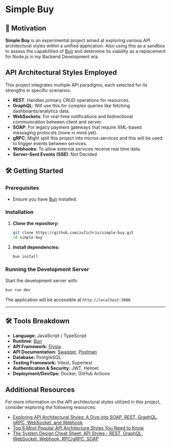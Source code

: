#  Simple Buy

## 🚀 Motivation

**Simple Buy** is an experimental project aimed at exploring various API architectural styles within a unified application. Also using this  as a sandbox to assess the capabilities of [Bun](https://bun.sh/) and determine its viability as a replacement for Node.js in my Backend Development era.

##  API Architectural Styles Employed

This project integrates multiple API paradigms, each selected for its strengths in specific scenarios:

* **REST**: Handles primary CRUD operations for resources.
* **GraphQL**: Will use this for complex queries like fetching dashboards/analytics data.
* **WebSockets**: For real-time notifications and bidirectional communication between client and server.
* **SOAP**: For legacy payment gateways that require XML-based messaging protocols (none in mind yet).
* **gRPC**: Might split this project into micros-services and this will be used to trigger events between services.
* **Webhooks**: To allow external services receive real time data.
* **Server-Sent Events (SSE)**: Not Decided

## 🛠️ Getting Started

### Prerequisites

* Ensure you have [Bun](https://bun.sh/) installed.

### Installation

1. **Clone the repository:**

   ```bash
   git clone https://github.com/zufichris/simple-buy.git
   cd simple-buy
   ```



2. **Install dependencies:**

   ```bash
   bun install
   ```



### Running the Development Server

Start the development server with:

```bash
bun run dev
```



The application will be accessible at `http://localhost:3000`.

---

## 🛠️ Tools Breakdown

- **Language:** JavaScript / TypeScript
- **Runtime:** [Bun](https://bun.sh/)
- **API Framework:** [Elysia](https://elysiajs.com/)
- **API Documentation:** [Swagger](https://swagger.io/), [Postman](https://www.postman.com/)
- **Database:** PostgreSQL
- **Testing Framework:** Vitest, Supertest
- **Authentication & Security:** JWT, Helmet
- **Deployment/DevOps:** Docker, GitHub Actions
<!-- - **Code Linting & Formatting:** ESLint, Prettier -->

##  Additional Resources

For more information on the API architectural styles utilized in this project, consider exploring the following resources:

* [Exploring API Architectural Styles: A Dive into SOAP, REST, GraphQL, gRPC, WebSocket, and Webhook](https://medium.com/@siddhantprateek/exploring-api-architectural-styles-a-dive-into-soap-rest-graphql-grpc-websocket-and-webhook-de740700e68d)
* [Top 6 Most Popular API Architecture Styles You Need to Know](https://dev.to/kanani_nirav/top-6-most-popular-api-architecture-styles-you-need-to-know-with-pros-cons-and-use-cases-564j)
* [The System Design Cheat Sheet: API Styles - REST, GraphQL, WebSocket, Webhook, RPC/gRPC, SOAP](https://hackernoon.com/the-system-design-cheat-sheet-api-styles-rest-graphql-websocket-webhook-rpcgrpc-soap)

